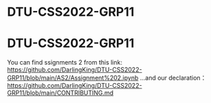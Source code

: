 # DTU-CSS2022-GRP11
# DTU-CSS2022-GRP11
You can find ssignments 2 from this link:
https://github.com/DarlingKing/DTU-CSS2022-GRP11/blob/main/AS2/Assignment%202.ipynb
...and our declaration：
https://github.com/DarlingKing/DTU-CSS2022-GRP11/blob/main/CONTRIBUTING.md
